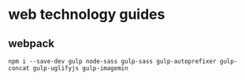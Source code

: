 # web technology guides

## webpack

```
npm i --save-dev gulp node-sass gulp-sass gulp-autoprefixer gulp-concat gulp-uglifyjs gulp-imagemin
```
